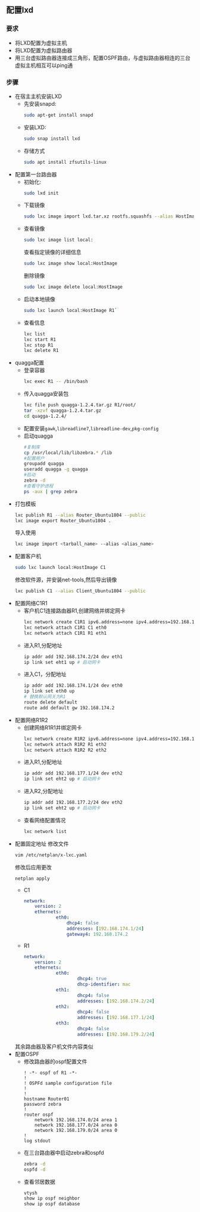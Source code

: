 ## 配置lxd
### 要求
- 将LXD配置为虚拟主机
- 将LXD配置为虚拟路由器
- 用三台虚拟路由器连接成三角形，配置OSPF路由，与虚拟路由器相连的三台虚拟主机相互可以ping通
### 步骤
- 在宿主主机安装LXD
    - 先安装snapd:
      ```bash
      sudo apt-get install snapd
      ```
    - 安装LXD:
      ```bash
      sudo snap install lxd
      ```
    - 存储方式
      ```bash
      sudo apt install zfsutils-linux
      ```
- 配置第一台路由器
    - 初始化:
      ```bash
      sudo lxd init
      ```
    - 下载镜像
      ```bash
      sudo lxc image import lxd.tar.xz rootfs.squashfs --alias HostImage
      ```
    - 查看镜像
      ```bash
      sudo lxc image list local:
      ```
      查看指定镜像的详细信息
      ```bash
      sudo lxc image show local:HostImage
      ```
      删除镜像
      ```bash
      sudo lxc image delete local:HostImage
      ```
    - 启动本地镜像
      ```bash
      sudo lxc launch local:HostImage R1`
      ```
    - 查看信息
      ```bash
      lxc list
      lxc start R1
      lxc stop R1
      lxc delete R1
      ```
- quagga配置
    - 登录容器
      ```bash
      lxc exec R1 -- /bin/bash
      ```
    - 传入quagga安装包
      ```bash
      lxc file push quagga-1.2.4.tar.gz R1/root/
      tar -xzvf quagga-1.2.4.tar.gz
      cd quagga-1.2.4/
      ```
    - 配置安装`gawk`,`libreadline7`,`libreadline-dev`,`pkg-config`
    - 启动quagga
      ```bash
      #复制库
      cp /usr/local/lib/libzebra.* /lib
      #配置用户
      groupadd quagga
      useradd quagga -g quagga
      #启动
      zebra -d
      #查看守护进程
      ps -aux | grep zebra
      ```
- 打包模板
  ```bash
  lxc publish R1 --alias Router_Ubuntu1804 --public
  lxc image export Router_Ubuntu1804 .
  ```
  导入使用
  ```bash
  lxc image import <tarball_name> --alias <alias_name>
  ```
- 配置客户机
  ```bash
  sudo lxc launch local:HostImage C1
  ```
  修改软件源，并安装net-tools,然后导出镜像
  ```bash
  lxc publish C1 --alias Client_Ubuntu1804 --public
  ```
- 配置网络C1R1
    - 客户机C1连接路由器R1,创建网络并绑定网卡
      ```bash
      lxc network create C1R1 ipv6.address=none ipv4.address=192.168.174.1/24
      lxc network attach C1R1 C1 eth0
      lxc network attach C1R1 R1 eth1
      ```
    - 进入R1,分配地址
      ```bash
      ip addr add 192.168.174.2/24 dev eth1
      ip link set eht1 up # 启动网卡
      ```
    - 进入C1，分配地址
      ```bash
      ip addr add 192.168.174.1/24 dev eth0
      ip link set eth0 up
      # 替换默认网关为R1
      route delete default
      route add default gw 192.168.174.2
      ```
- 配置网络R1R2
    - 创建网络R1R1并绑定网卡
      ```bash
      lxc network create R1R2 ipv6.address=none ipv4.address=192.168.177.1/24
      lxc network attach R1R2 R1 eth2
      lxc network attach R1R2 R2 eth2
      ```
    - 进入R1,分配地址
      ```bash
      ip addr add 192.168.177.1/24 dev eth2
      ip link set eht2 up # 启动网卡
      ```
    - 进入R2,分配地址
      ```bash
      ip addr add 192.168.177.2/24 dev eth2
      ip link set eht2 up # 启动网卡
      ```
    - 查看网络配置情况
      ```bash
      lxc network list
      ```
- 配置固定地址
    修改文件
    ```bash
    vim /etc/netplan/x-lxc.yaml
    ```
    修改后应用更改
    ```bash
    netplan apply
    ```
    - C1
      ```yaml
      network:
          version: 2
          ethernets:
                  eth0:
                      dhcp4: false
                      addresses: [192.168.174.1/24]
                      gateway4: 192.168.174.2
      ```
    - R1
      ```yaml
      network:
          version: 2
          ethernets:
                  eth0:
                          dhcp4: true
                          dhcp-identifier: mac
                  eth1:
                          dhcp4: false
                          addresses: [192.168.174.2/24]
                  eth2:
                          dhcp4: false
                          addresses: [192.168.177.1/24]
                  eth3:
                          dhcp4: false
                          addresses: [192.168.179.2/24]
      ```
    其余路由器及客户机文件内容类似
- 配置OSPF
    - 修改路由器的ospf配置文件
      ```ospf
      ! -*- ospf of R1 -*-
      !
      ! OSPFd sample configuration file
      !
      !
      hostname Router01
      password zebra
      !
      router ospf
          network 192.168.174.0/24 area 1
          network 192.168.177.0/24 area 0
          network 192.168.179.0/24 area 0
      !
      log stdout
      ```
    - 在三台路由器中启动zebra和ospfd
      ```bash
      zebra -d
      ospfd -d
      ```
    - 查看邻居数据
      ```bash
      vtysh
      show ip ospf neighbor
      show ip ospf database
      ```


